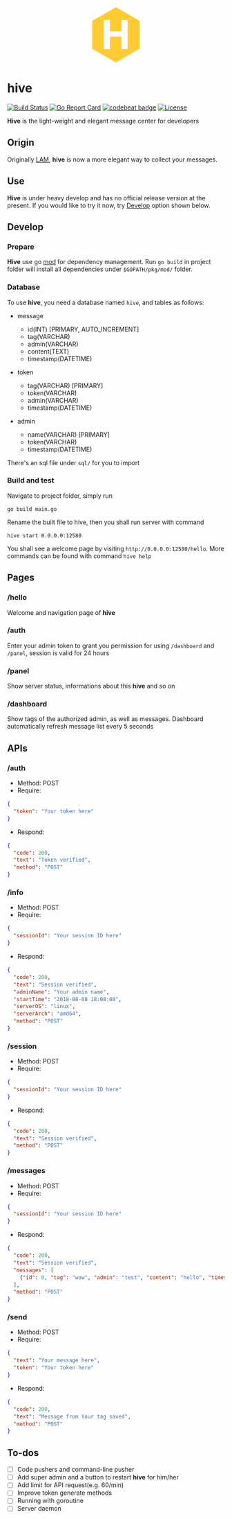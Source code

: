 <div align=center>
  <img src='https://raw.githubusercontent.com/JerryLiao26/hive/master/static/hive_small.png' alt='hive logo'>
</div>

# hive

[![Build Status](https://travis-ci.org/JerryLiao26/hive.svg?branch=master)](https://travis-ci.org/JerryLiao26/hive)
[![Go Report Card](https://goreportcard.com/badge/github.com/JerryLiao26/hive)](https://goreportcard.com/report/github.com/JerryLiao26/hive)
[![codebeat badge](https://codebeat.co/badges/3737204a-ce9b-4d80-a930-5a8735fd709c)](https://codebeat.co/projects/github-com-jerryliao26-hive-master)
[![License](https://img.shields.io/github/license/JerryLiao26/hive.svg)](https://opensource.org/licenses/MIT)

**Hive** is the light-weight and elegant message center for developers

## Origin

Originally [LAM](https://github.com/JerryLiao26/LAM), **hive** is now a more elegant way to collect your messages.

## Use

**Hive** is under heavy develop and has no official release version at the present. If you would like to try it now, try [Develop](#develop) option shown below.

## Develop

### Prepare

**Hive** use go [mod](https://github.com/golang/go/wiki/Modules) for dependency management. Run ```go build``` in project folder will install all dependencies under ```$GOPATH/pkg/mod/``` folder.

### Database

To use **hive**, you need a database named ```hive```, and tables as follows:
- message
  - id(INT) [PRIMARY, AUTO_INCREMENT]
  - tag(VARCHAR)
  - admin(VARCHAR)
  - content(TEXT)
  - timestamp(DATETIME)

- token
  - tag(VARCHAR) [PRIMARY]
  - token(VARCHAR)
  - admin(VARCHAR)
  - timestamp(DATETIME)

- admin
  - name(VARCHAR) [PRIMARY]
  - token(VARCHAR)
  - timestamp(DATETIME)

There's an sql file under ```sql/``` for you to import

### Build and test

Navigate to project folder, simply run
```
go build main.go
```
Rename the built file to hive, then you shall run server with command
```
hive start 0.0.0.0:12580
```
You shall see a welcome page by visiting ```http://0.0.0.0:12580/hello```. More commands can be found with command ```hive help```

## Pages

### /hello
Welcome and navigation page of **hive**

### /auth
Enter your admin token to grant you permission for using ```/dashboard``` and ```/panel```, session is valid for 24 hours

### /panel
Show server status, informations about this **hive** and so on

### /dashboard
Show tags of the authorized admin, as well as messages. Dashboard automatically refresh message list every 5 seconds

## APIs

### /auth
- Method: POST
- Require:
```json
{
  "token": "Your token here"
}
```
- Respond:
```json
{
  "code": 200,
  "text": "Token verified",
  "method": "POST"
}
```

### /info
- Method: POST
- Require:
```json
{
  "sessionId": "Your session ID here"
}
```
- Respond:
```json
{
  "code": 200,
  "text": "Session verified",
  "adminName": "Your admin name",
  "startTime": "2018-08-08 18:08:08",
  "serverOS": "linux",
  "serverArch": "amd64",
  "method": "POST"
}
```

### /session
- Method: POST
- Require:
```json
{
  "sessionId": "Your session ID here"
}
```
- Respond:
```json
{
  "code": 200,
  "text": "Session verified",
  "method": "POST"
}
```

### /messages
- Method: POST
- Require:
```json
{
  "sessionId": "Your session ID here"
}
```
- Respond:
```json
{
  "code": 200,
  "text": "Session verified",
  "messages": [
    {"id": 0, "tag": "wow", "admin": "test", "content": "hello", "timestamp": "2018-08-09T16:22:59Z"}
  ],
  "method": "POST"
}
```

### /send
- Method: POST
- Require:
```json
{
  "text": "Your message here",
  "token": "Your token here"
}
```
- Respond:
```json
{
  "code": 200,
  "text": "Message from Your tag saved",
  "method": "POST"
}
```

## To-dos

- [ ] Code pushers and command-line pusher
- [ ] Add super admin and a button to restart **hive** for him/her
- [ ] Add limit for API request(e.g. 60/min)
- [ ] Improve token generate methods
- [ ] Running with goroutine
- [ ] Server daemon
